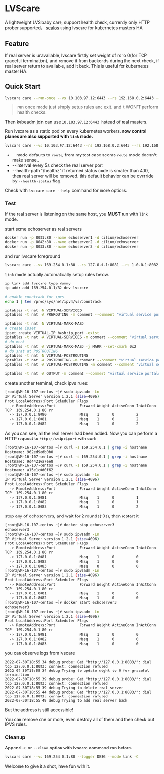 # LVScare

A lightweight LVS baby care, support health check, currently only HTTP prober supported， [sealos](https://github.com/labring/sealos) using lvscare for kubernetes masters HA.

## Feature

If real server is unavailable, lvscare firstly set weight of rs to 0(for TCP graceful termination), and remove it from backends during the next check, if real server return to available, add it back. This is useful for kubernetes master HA.

## Quick Start

```bash
lvscare care --run-once --vs 10.103.97.12:6443 --rs 192.168.0.2:6443 --rs 192.168.0.3:6443 --rs 192.168.0.4:6443
```

> run once mode just simply setup rules and exit. and it WON'T perform health checks.

Then kubeadm join can use `10.103.97.12:6443` instead of real masters.

Run lvscare as a static pod on every kubernetes workers. **now control planes are also supported with `link` mode.**

```bash
lvscare care --vs 10.103.97.12:6443 --rs 192.168.0.2:6443 --rs 192.168.0.3:6443 --rs 192.168.0.4:6443 --interval 5 --mode link
```

- --mode defaults to `route`, from my test case seems `route` mode doesn't make sense..
- --interval every 5s check the real server port
- --health-path "/healthz" if returned status code is smaller than 400, then real server will be removed. this default behavior can be override by `--health-status` flag.

Check with `lvscare care --help` command for more options.

### Test

If the real server is listening on the same host, you **MUST** run with `link` mode.

start some echoserver as real servers

```bash
docker run -p 8081:80 --name echoserver1 -d cilium/echoserver
docker run -p 8082:80 --name echoserver2 -d cilium/echoserver
docker run -p 8083:80 --name echoserver3 -d cilium/echoserver
```

and run lvscare foreground

```bash
lvscare care --vs 169.254.0.1:80 --rs 127.0.0.1:8081 --rs 1.0.0.1:8082 --rs 127.0.0.1:8083 --logger DEBG --health-schem http --health-path / --mode link
```

`link` mode actually automatically setup rules below.

```bash
ip link add lvscare type dummy
ip addr add 169.254.0.1/32 dev lvscare

# enable conntrack for ipvs
echo 1 | tee /proc/sys/net/ipv4/vs/conntrack

iptables -t nat -N VIRTUAL-SERVICES
iptables -t nat -A PREROUTING -m comment --comment "virtual service portals" -j VIRTUAL-SERVICES

iptables -t nat -N VIRTUAL-MARK-MASQ
# create ipset
ipset create VIRTUAL-IP hash:ip,port -exist
iptables -t nat -A VIRTUAL-SERVICES -m comment --comment "virtual service ip + port for masquerade purpose" -m set --match-set VIRTUAL-IP dst,dst -j VIRTUAL-MARK-MASQ
# do mark
iptables -t nat -A VIRTUAL-MARK-MASQ -j MARK --set-xmark 0x2
# do snat at POSTROUTING
iptables -t nat -N VIRTUAL-POSTROUTING
iptables -t nat -A POSTROUTING -m comment --comment "virtual service postrouting rules" -j VIRTUAL-POSTROUTING
iptables -t nat -A VIRTUAL-POSTROUTING -m comment --comment "virtual service traffic requiring SNAT" -m mark --mark 0x2 -j MASQUERADE

iptables -t nat -A OUTPUT -m comment --comment "virtual service portals" -j VIRTUAL-SERVICES
```

create another terminal, check ipvs rules:

```bash
[root@VM-16-107-centos ~]# sudo ipvsadm -Ln
IP Virtual Server version 1.2.1 (size=4096)
Prot LocalAddress:Port Scheduler Flags
  -> RemoteAddress:Port           Forward Weight ActiveConn InActConn
TCP  169.254.0.1:80 rr
  -> 127.0.0.1:8080               Masq    1      0          2
  -> 127.0.0.1:8081               Masq    1      0          2
  -> 127.0.0.1:8082               Masq    1      0          2
```

As you can see, all the real server had been added. Now you can perform a HTTP request to `http://$vip:$port` with curl:

```bash
[root@VM-16-107-centos ~]# curl -s 169.254.0.1 | grep -i hostname
Hostname: 962ed9edb0b0
[root@VM-16-107-centos ~]# curl -s 169.254.0.1 | grep -i hostname
Hostname: 9d44216a7ee8
[root@VM-16-107-centos ~]# curl -s 169.254.0.1 | grep -i hostname
Hostname: a15e1c0d0f62
[root@VM-16-107-centos ~]# sudo ipvsadm -Ln
IP Virtual Server version 1.2.1 (size=4096)
Prot LocalAddress:Port Scheduler Flags
  -> RemoteAddress:Port           Forward Weight ActiveConn InActConn
TCP  169.254.0.1:80 rr
  -> 127.0.0.1:8081               Masq    1      0          1
  -> 127.0.0.1:8082               Masq    1      0          1
  -> 127.0.0.1:8083               Masq    1      0          2
```

stop any of echoservers, and wait for 2 rounds(10s), then restart it

```bash
[root@VM-16-107-centos ~]# docker stop echoserver3
echoserver3
[root@VM-16-107-centos ~]# sudo ipvsadm -Ln
IP Virtual Server version 1.2.1 (size=4096)
Prot LocalAddress:Port Scheduler Flags
  -> RemoteAddress:Port           Forward Weight ActiveConn InActConn
TCP  169.254.0.1:80 rr
  -> 127.0.0.1:8081               Masq    1      0          0
  -> 127.0.0.1:8082               Masq    1      0          0
  -> 127.0.0.1:8083               Masq    0      0          0
[root@VM-16-107-centos ~]# sudo ipvsadm -Ln
IP Virtual Server version 1.2.1 (size=4096)
Prot LocalAddress:Port Scheduler Flags
  -> RemoteAddress:Port           Forward Weight ActiveConn InActConn
TCP  169.254.0.1:80 rr
  -> 127.0.0.1:8081               Masq    1      0          0
  -> 127.0.0.1:8082               Masq    1      0          0
[root@VM-16-107-centos ~]# docker start echoserver3
echoserver3
[root@VM-16-107-centos ~]# sudo ipvsadm -Ln
IP Virtual Server version 1.2.1 (size=4096)
Prot LocalAddress:Port Scheduler Flags
  -> RemoteAddress:Port           Forward Weight ActiveConn InActConn
TCP  169.254.0.1:80 rr
  -> 127.0.0.1:8081               Masq    1      0          0
  -> 127.0.0.1:8082               Masq    1      0          0
  -> 127.0.0.1:8083               Masq    1      0          0
```

you can observe logs from lvscare

```log
2022-07-30T18:55:34 debug probe: Get "http://127.0.0.1:8083/": dial tcp 127.0.0.1:8083: connect: connection refused
2022-07-30T18:55:34 debug Trying to update wight to 0 for graceful termination
2022-07-30T18:55:39 debug probe: Get "http://127.0.0.1:8083/": dial tcp 127.0.0.1:8083: connect: connection refused
2022-07-30T18:55:39 debug Trying to delete real server
2022-07-30T18:55:44 debug probe: Get "http://127.0.0.1:8083/": dial tcp 127.0.0.1:8083: connect: connection refused
2022-07-30T18:55:49 debug Trying to add real server back
```

But the address is still accessible!

You can remove one or more, even destroy all of them and then check out IPVS rules.

### Cleanup

Append `-C` or `--clean` option with lvscare command ran before.

```bash
lvscare care --vs 169.254.0.1:80 --logger DEBG --mode link -C
```

Welcome to give it a shot, have fun with it.
